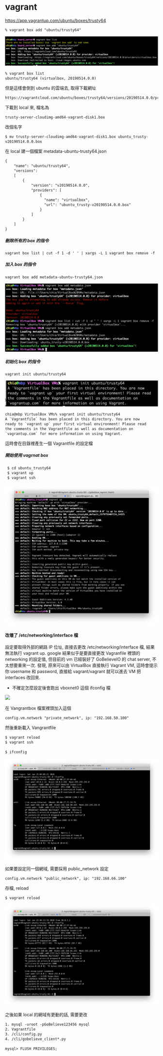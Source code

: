 # vagrant

https://app.vagrantup.com/ubuntu/boxes/trusty64

    % vagrant box add "ubuntu/trusty64"

![image](https://github.com/Charles-Hsu/vagrant/blob/master/vagrant_add_box.png)

    % vagrant box list
    ubuntu/trusty64 (virtualbox, 20190514.0.0)

但是這樣會倒到 ubuntu 的雲端去, 取得下載網址
    
    https://vagrantcloud.com/ubuntu/boxes/trusty64/versions/20190514.0.0/providers/virtualbox.box

下載到 local 來, 檔名為

    trusty-server-cloudimg-amd64-vagrant-disk1.box

改個名字

    $ mv trusty-server-cloudimg-amd64-vagrant-disk1.box ubuntu_trusty-v20190514.0.0.box
    
在 local 建一個檔案 metadata-ubuntu-trusty64.json

    {
        "name": "ubuntu/trusty64",
        "versions": 
        [
            {
                "version": "v20190514.0.0",
                "providers": [
                    {
                      "name": "virtualbox",
                      "url": "ubuntu_trusty-v20190514.0.0.box"
                    }
                ]
            }
        ]
    }

##### 刪除所有的 box 的指令

    vagrant box list | cut -f 1 -d ' ' | xargs -L 1 vagrant box remove -f
    
##### 加入 box 的指令

    vagrant box add metadata-ubuntu-trusty64.json

![image](https://github.com/Charles-Hsu/vagrant/blob/master/add_local_vagrant_box.png)

##### 初始化 box 的指令

    vagrant init ubuntu/trusty64

![image](https://github.com/Charles-Hsu/vagrant/blob/master/vagrant_init.png)

    chia@mbp VirtualBox VMs% vagrant init ubuntu/trusty64
    A `Vagrantfile` has been placed in this directory. You are now
    ready to `vagrant up` your first virtual environment! Please read
    the comments in the Vagrantfile as well as documentation on
    `vagrantup.com` for more information on using Vagrant.
    
這時會在目錄裡產生一個 Vagrantfile 的設定檔

##### 開始使用 vagrnat box

     $ cd ubuntu_trusty64
     $ vagrant up
     $ vagrant ssh
     
![image](https://github.com/Charles-Hsu/vagrant/blob/master/vagrant-up.png)

#### 改壞了 /etc/networking/interface 檔

設定要取得外部的網路 IP 位址, 直接去更改 /etc/networking/interface 檔, 結果無法執行 vagrant up. google 結果似乎是要直接更改 Vagranfile 裡頭的 networking 的設定值, 但目前的 vm 已經裝好了 GoBelieveIO 的 chat server, 不太想要重來一次. 發現, 原來可以由 VirtualBox 直接執行 Vagrant VM, 這時會提示你 username 和 password, 直接給 vagrant/vagrant 就可以進去 VM 把 interfaces 改回來.

- 不確定怎麼設定後會跑出 vboxnet0 這個 ifconfig 檔

![](https://github.com/Charles-Hsu/vagrant/blob/master/vagrant-vboxnet0.png)

在 Vangrantbox 檔案裡頭加入這個

    config.vm.network "private_network", ip: "192.168.50.100"
    
然後重新載入 Vangrantfile

    $ vagrant reload
    $ vagrant ssh
    
    $ ifconfig
    
![](https://github.com/Charles-Hsu/vagrant/blob/master/vagrant-ifconfig-50.100.png)

如果要設定同一個網域, 需要採用 public_network 設定

    config.vm.network "public_network", ip: "192.168.66.100"
    
存檔, reload

    $ vagrant reload
    
![](https://github.com/Charles-Hsu/vagrant/blob/master/vagrant-network-public-66.100.png)

之後如果 local 的網域有更動的話, 需要更改

    1. mysql -uroot -pGoBelieve123456 mysql
    2. Vagrantfile
    3. /cli/config.py
    4. /cli/gobelieve_client*.py

    mysql> FLUSH PRIVILEGES;

